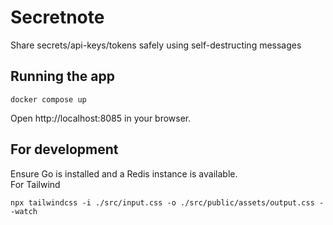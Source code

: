 # Secretnote
Share secrets/api-keys/tokens safely using self-destructing messages

## Running the app  
```
docker compose up
```
Open http://localhost:8085 in your browser.  


## For development
Ensure Go is installed and a Redis instance is available.  
For Tailwind  
```
npx tailwindcss -i ./src/input.css -o ./src/public/assets/output.css --watch
```
